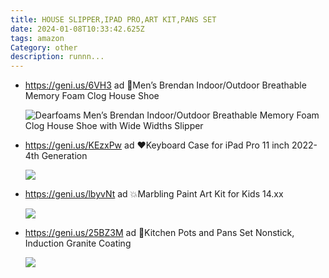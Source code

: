 ```yaml
---
title: HOUSE SLIPPER,IPAD PRO,ART KIT,PANS SET
date: 2024-01-08T10:33:42.625Z
tags: amazon
Category: other
description: runnn...
---
```

* https://geni.us/6VH3 ad
  🍧Men’s Brendan Indoor/Outdoor Breathable Memory Foam Clog House Shoe   <!--StartFragment-->

  ![Dearfoams Men’s Brendan Indoor/Outdoor Breathable Memory Foam Clog House Shoe with Wide Widths Slipper](https://m.media-amazon.com/images/I/81zmVeVbFvS._AC_SY575_.jpg)

  <!--EndFragment-->
* https://geni.us/KEzxPw   ad
  ♥Keyboard Case for iPad Pro 11 inch 2022-4th Generation

  ![](https://m.media-amazon.com/images/I/617Jk4Kb0nL._AC_SL1500_.jpg)

  <!--EndFragment-->
* https://geni.us/lbyvNt  ad
  💥Marbling Paint Art Kit for Kids 14.xx

  ![](https://m.media-amazon.com/images/I/81zg90-9oQL._AC_SL1500_.jpg)

  <!--EndFragment-->
* https://geni.us/25BZ3M  ad
  🔔Kitchen Pots and Pans Set Nonstick, Induction Granite Coating <!--StartFragment-->

  ![](https://m.media-amazon.com/images/I/81hQBZiyUBL._AC_SL1500_.jpg)

  <!--EndFragment-->